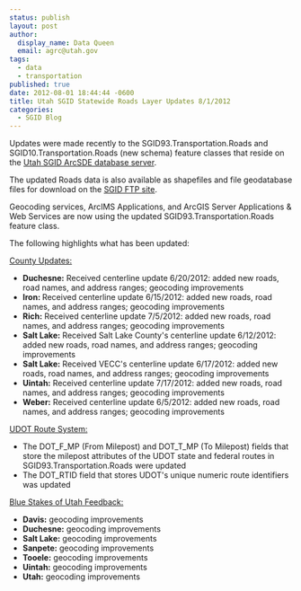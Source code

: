 ```yaml
---
status: publish
layout: post
author:
  display_name: Data Queen
  email: agrc@utah.gov
tags:
  - data
  - transportation
published: true
date: 2012-08-01 18:44:44 -0600
title: Utah SGID Statewide Roads Layer Updates 8/1/2012
categories:
  - SGID Blog
---
```

<p>Updates were made recently to the SGID93.Transportation.Roads and SGID10.Transportation.Roads (new schema) feature classes that reside on the <a href="{{ "/sgid-database/" | prepend: site.baseurl }}">Utah SGID ArcSDE database server</a>.</p>
<p>The updated Roads data is also available as shapefiles and file geodatabase files for download on the <a href="ftp://ftp.agrc.utah.gov/UtahSGID_Vector/UTM12_NAD83/TRANSPORTATION/PackagedData/_Statewide/UtahRoadAndHighwaySystem/">SGID FTP site</a>.</p>
<p>Geocoding services, ArcIMS Applications, and ArcGIS Server Applications &amp; Web Services are now using the updated SGID93.Transportation.Roads feature class.</p>
<p>The following highlights what has been updated:</p>
<p><span style="text-decoration: underline;">County Updates:</span></p>
<ul>
<li><strong>Duchesne:</strong> Received centerline update 6/20/2012: added new roads, road names, and address ranges; geocoding improvements</li>
<li><strong>Iron: </strong>Received centerline update 6/15/2012: added new roads, road names, and address ranges; geocoding improvements</li>
<li><strong>Rich:</strong> Received centerline update 7/5/2012: added new roads, road names, and address ranges; geocoding improvements</li>
<li><strong>Salt Lake:</strong> Received Salt Lake County's centerline update 6/12/2012: added new roads, road names, and address ranges; geocoding improvements</li>
<li><strong>Salt Lake:</strong> Received VECC's centerline update 6/17/2012: added new roads, road names, and address ranges; geocoding improvements</li>
<li><strong>Uintah:</strong> Received centerline update 7/17/2012: added new roads, road names, and address ranges; geocoding improvements</li>
<li><strong>Weber:</strong> Received centerline update 6/5/2012: added new roads, road names, and address ranges; geocoding improvements</li>
</ul>
<p><span style="text-decoration: underline;">UDOT Route System:</span></p>
<ul>
<li>The DOT_F_MP (From Milepost) and DOT_T_MP (To Milepost) fields that store the milepost attributes of the UDOT state and federal routes in SGID93.Transportation.Roads were updated</li>
<li>The DOT_RTID field that stores UDOT's unique numeric route identifiers was updated</li>
</ul>
<p><span style="text-decoration: underline;">Blue Stakes of Utah Feedback:</span></p>
<ul>
<li><strong>Davis:</strong> geocoding improvements</li>
<li><strong>Duchesne:</strong> geocoding improvements</li>
<li><strong>Salt Lake:</strong> geocoding improvements</li>
<li><strong>Sanpete:</strong> geocoding improvements</li>
<li><strong>Tooele:</strong> geocoding improvements</li>
<li><strong>Uintah:</strong> geocoding improvements</li>
<li><strong>Utah:</strong> geocoding improvements</li>
</ul>
